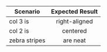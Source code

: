 | Scenario        | Expected Result           | 
| ------------- |:-------------:| 
| col 3 is      | right-aligned | 
| col 2 is      | centered      | 
| zebra stripes | are neat      |  

